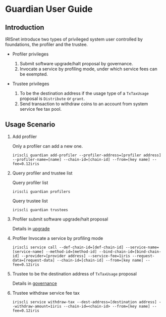# Guardian User Guide

## Introduction
IRISnet introduce two types of privileged system user controlled by foundations, the profiler and the trustee. 

* Profiler privileges
    1. Submit software upgrade/halt proposal by governance.
    2. Invocate a service by profiling mode, under which service fees can be exempted.
    
* Trustee privileges
    1. To be the destination address if the usage type of a `TxTaxUsage` proposal is `Distribute` or `grant`.
    2. Send transaction to withdraw coins to an account from system service fee tax pool.
    
## Usage Scenario
1. Add profiler

    Only a profiler can add a new one.
    ```shell
    iriscli guardian add-profiler --profiler-address=[profiler address] --profiler-name=[name] --chain-id=[chain-id] --from=[key name] --fee=0.12iris 
    ```
    
2. Query profiler and trustee list

    Query profiler list
    ```shell
    iriscli guardian profilers
    ```
    Query trustee list
    ```shell
    iriscli guardian trustees
    ```
    
3. Profiler submit software upgrade/halt proposal

    Details in [upgrade](upgrade.md)

4. Profiler Invocate a service by profiling mode
    ```shell
    iriscli service call --def-chain-id=[def-chain-id] --service-name=[service-name] --method-id=[method-id] --bind-chain-id=[bind-chain-id] --provider=[provider address] --service-fee=1iris --request-data=[request-data] --chain-id=[chain-id] --from=[key name] --fee=0.12iris
    ```
    
5. Trustee to be the destination address of `TxTaxUsage` proposal

    Details in [governance](governance.md#proposals-on-community-funds-usage)
    
6. Trustee withdraw service fee tax
    ```shell
    iriscli service withdraw-tax --dest-address=[destination address] --withdraw-amount=1iris --chain-id=<chain-id> --from=[key name] --fee=0.12iris 
    ```